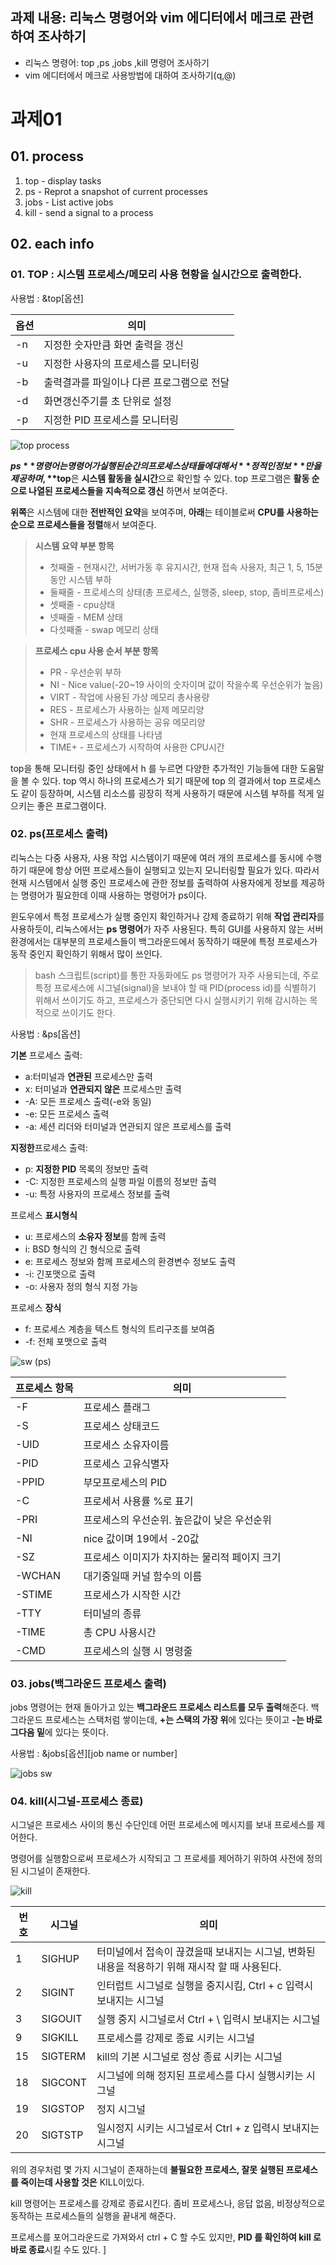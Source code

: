   ## 과제 내용: 리눅스 명령어와 vim 에디터에서 메크로 관련하여 조사하기
  *  리눅스 명령어: top ,ps ,jobs ,kill 명령어 조사하기
  *  vim 에디터에서 메크로 사용방법에 대하여 조사하기(q,@)

# 과제01
## 01. process

1. top - display tasks
2. ps - Reprot a snapshot of current processes
3. jobs - List active jobs
4. kill - send a signal to a process

## 02. each info

### 01. TOP : 시스템 프로세스/메모리 사용 현황을 실시간으로 출력한다.

사용법 : &top[옵션]

옵션|의미|
---|---|
-n|지정한 숫자만큼 화면 출력을 갱신|
-u|지정한 사용자의 프로세스를 모니터링|
-b|출력결과를 파일이나 다른 프로그램으로 전달|
-d|화면갱신주기를 초 단위로 설정|
-p|지정한 PID 프로세스를 모니터링






![top process](https://user-images.githubusercontent.com/97014059/169685951-622b7963-9337-4db8-b3be-8809041514ba.png)

**$ps** 명령어는 명령어가 실행된 순간의 프로세스 상태들에 대해서 **정적인 정보**만을 제공하며,
**$top**은 **시스템 활동을 실시간**으로 확인할 수 있다.
top 프로그램은 **활동 순으로 나열된 프로세스들을 지속적으로 갱신** 하면서 보여준다.

**위쪽**은 시스템에 대한 **전반적인 요약**을 보여주며,
**아래**는 테이블로써 **CPU를 사용하는 순으로 프로세스들을 정렬**해서 보여준다.

>**시스템 요약 부분 항목**
> * 첫째줄 - 현재시간, 서버가동 후 유지시간, 현재 접속 사용자, 최근 1, 5, 15분 동안 시스템 부하
> * 둘째줄 - 프로세스의 상태(총 프로세스, 실행중, sleep, stop, 좀비프로세스)
> * 셋째줄 - cpu상태
> * 넷째줄 - MEM 상태
> * 다섯째줄 - swap 메모리 상태

>**프로세스 cpu 사용 순서 부분 항목**
> * PR - 우선순위 부하
> * NI - Nice value(-20~19 사이의 숫자이며 값이 작을수록 우선순위가 높음) 
> * VIRT - 작업에 사용된 가상 메모리 총사용량 
> * RES - 프로세스가 사용하는 실제 메모리양
> * SHR - 프로세스가 사용하는 공유 메모리양
> * 현재 프로세스의 상태를 나타냄
> * TIME+ - 프로세스가 시작하여 사용한 CPU시간

top을 통해 모니터링 중인 상태에서 h 를 누르면 다양한 추가적인 기능들에 대한 도움말을 볼 수 있다.
top 역시 하나의 프로세스가 되기 때문에 top 의 결과에서 top 프로세스도 같이 등장하며, 시스템 리소스를 굉장히 적게 사용하기 때문에 시스템 부하를 적게 일으키는 좋은 프로그램이다.

### 02. ps(프로세스 출력)
리눅스는 다중 사용자, 사용 작업 시스템이기 때문에 여러 개의 프로세스를 동시에 수행하기 때문에 항상 어떤 프로세스들이 실행되고 있는지 모니터링할 필요가 있다. 
따라서 현재 시스템에서 실행 중인 프로세스에 관한 정보를 출력하여 사용자에게 정보를 제공하는 명령어가 필요한데 이때 사용하는 명령어가 ps이다.

윈도우에서 특정 프로세스가 실행 중인지 확인하거나 강제 종료하기 위해 **작업 관리자**를 사용하듯이,
리눅스에서는 **ps 명령어**가 자주 사용된다.
특히 GUI를 사용하지 않는 서버 환경에서는 대부분의 프로세스들이 백그라운드에서 동작하기 때문에 특정 프로세스가 동작 중인지 확인하기 위해서 많이 쓰인다.

> bash 스크립트(script)를 통한 자동화에도 ps 명령어가 자주 사용되는데,
주로 특정 프로세스에 시그널(signal)을 보내야 할 때 PID(process id)를 식별하기 위해서 쓰이기도 하고, 프로세스가 중단되면 다시 실행시키기 위해 감시하는 목적으로 쓰이기도 한다. 

사용법 : &ps[옵션]

**기본** 프로세스 출력:
- a:터미널과 **연관된** 프로세스만 출력
- x: 터미널과 **연관되지 않은** 프로세스만 출력
- -A: 모든 프로세스 출력(-e와 동일)
- -e: 모든 프로세스 출력
- -a: 세션 리더와 터미널과 연관되지 않은 프로세스를 출력

**지정한**프로세스 출력:
- p: **지정한 PID** 목록의 정보만 출력
- -C: 지정한 프로세스의 실행 파일 이름의 정보만 출력
- -u: 특정 사용자의 프로세스 정보를 출력

프로세스 **표시형식**
- u: 프로세스의 **소유자 정보**를 함께 출력
- i: BSD 형식의 긴 형식으로 출력
- e: 프로세스 정보와 함께 프로세스의 환경변수 정보도 출력
- -i: 긴포맷으로 출력
- -o: 사용자 정의 형식 지정 가능

프로세스 **장식**
- f: 프로세스 계층을 텍스트 형식의 트리구조를 보여줌
- -f: 전체 포맷으로 출력





![sw (ps)](https://user-images.githubusercontent.com/97014059/169686755-e95a83b6-51b5-480b-956e-789b3079ebca.png)



프로세스 항목|의미|
---|---|
-F|	프로세스 플래그|
-S|프로세스 상태코드|
-UID|프로세스 소유자이름|
-PID|프로세스 고유식별자|
-PPID|부모프로세스의 PID|
-C|프로세서 사용률 %로 표기|
-PRI|	프로세스의 우선순위. 높은값이 낮은 우선순위|
-NI|nice 값이며 19에서 -20값|
-SZ|프로세스 이미지가 차지하는 물리적 페이지 크기|
-WCHAN|대기중일때 커널 함수의 이름|
-STIME|프로세스가 시작한 시간|
-TTY|터미널의 종류|
-TIME|총 CPU 사용시간|
-CMD|프로세스의 실행 시 명령줄|


### 03. jobs(백그라운드 프로세스 출력)
jobs 명령어는 현재 돌아가고 있는 **백그라운드 프로세스 리스트를 모두 출력**해준다.
백그라운드 프로세스는 스택처럼 쌓이는데,
 **+는 스택의 가장 위**에 있다는 뜻이고
 **-는 바로 그다음 밑**에 있다는 뜻이다.

사용법 : &jobs[옵션][job name or number]




![jobs sw](https://user-images.githubusercontent.com/97014059/169687706-ad057a5b-21cb-440e-9792-c3299392b2ee.png)


### 04. kill(시그널-프로세스 종료)
시그널은 프로세스 사이의 통신 수단인데 어떤 프로세스에 메시지를 보내 프로세스를 제어한다.

명령어를 실행함으로써 프로세스가 시작되고 그 프로세를 제어하기 위하여 사전에 정의된 시그널이 존재한다.

![kill](https://user-images.githubusercontent.com/97014059/169687791-90cd6617-0a9c-444d-8c9d-6a1eff0d6461.png)


번호|시그널|의미|
---|---|---|
1|SIGHUP|	 터미널에서 접속이 끊겼을때 보내지는 시그널, 변화된 내용을 적용하기 위해 재시작 할 때 사용된다. |
2|SIGINT|인터럽트 시그널로 실행을 중지시킴, Ctrl + c 입력시 보내지는 시그널|
3|SIGOUIT|실행 중지 시그널로서 Ctrl + \ 입력시 보내지는 시그널|
9|SIGKILL|프로세스를 강제로 종료 시키는 시그널|
15|SIGTERM|kill의 기본 시그널로 정상 종료 시키는 시그널|
18|SIGCONT|시그널에 의해 정지된 프로세스를 다시 실행시키는 시그널|
19|SIGSTOP|	정지 시그널 |
20|SIGTSTP|일시정지 시키는 시그널로서 Ctrl + z 입력시 보내지는 시그널|

위의 경우처럼 몇 가지 시그널이 존재하는데 **불필요한 프로세스, 잘못 실행된 프로세스를 죽이는데 사용할 것은** KILL이있다.

kill 명령어는 프로세스를 강제로 종료시킨다. 좀비 프로세스나, 응답 없음, 비정상적으로 동작하는 프로세스들의 실행을 끝내게 해준다.

프로세스를 포어그라운드로 가져와서 ctrl + C 할 수도 있지만, **PID 를 확인하여 kill 로 바로 종료**시킬 수도 있다.
]
